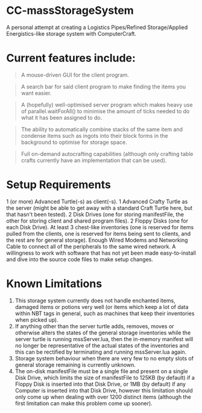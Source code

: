 # CC-massStorageSystem
A personal attempt at creating a Logistics Pipes/Refined Storage/Applied Energistics-like storage system with ComputerCraft.

# Current features include:
>A mouse-driven GUI for the client program.

>A search bar for said client program to make finding the items you want easier.

>A (hopefully) well-optimised server program which makes heavy use of parallel.waitForAll() to minimise the amount of ticks needed to do what it has been assigned to do.

>The ability to automatically combine stacks of the same item and condense items such as ingots into their block forms in the background to optimise for storage space.

>Full on-demand autocrafting capabilities (although only crafting table crafts currently have an implementation that can be used).

# Setup Requirements
1 (or more) Advanced Turtle(-s) as client(-s).
1 Advanced Crafty Turtle as the server (might be able to get away with a standard Craft Turtle here, but that hasn't been tested).
2 Disk Drives (one for storing manifestFile, the other for storing client and shared program files).
2 Floppy Disks (one for each Disk Drive).
At least 3 chest-like inventories (one is reserved for items pulled from the clients, one is reserved for items being sent to clients, and the rest are for general storage).
Enough Wired Modems and Networking Cable to connect all of the peripherals to the same wired network.
A willingness to work with software that has not yet been made easy-to-install and dive into the source code files to make setup changes.

# Known Limitations
1. This storage system currently does not handle enchanted items, damaged items or potions very well (or items which keep a lot of data within NBT tags in general, such as machines that keep their inventories when picked up).
2. If anything other than the server turtle adds, removes, moves or otherwise alters the states of the general storage inventories while the server turtle is running mssServer.lua, then the in-memory manifest will no longer be representative of the actual states of the inventories and this can be rectified by terminating and running mssServer.lua again.
3. Storage system behaviour when there are very few to no empty slots of general storage remaining is currently unknown.
4. The on-disk manifestFile must be a single file and present on a single Disk Drive, which limits the size of manifestFile to 125KB (by default) if a Floppy Disk is inserted into that Disk Drive, or 1MB (by default) if any Computer is inserted into that Disk Drive, however this limitation should only come up when dealing with over 1200 distinct items (although the first limitation can make this problem come up sooner).

